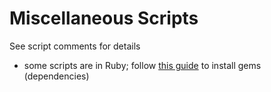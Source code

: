 # Miscellaneous Scripts

See script comments for details

- some scripts are in Ruby; follow [this guide](../doc/ruby.md) to install gems (dependencies)

